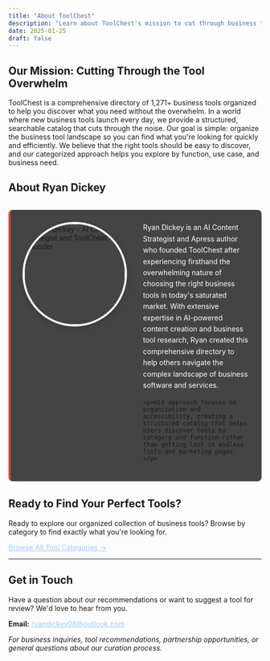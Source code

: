 ```yaml
---
title: "About ToolChest"
description: "Learn about ToolChest's mission to cut through business tool overwhelm with expert-backed curation by AI Content Strategist Ryan Dickey."
date: 2025-01-25
draft: false
---
```


## Our Mission: Cutting Through the Tool Overwhelm

ToolChest is a comprehensive directory of 1,271+ business tools organized to help you discover what you need without the overwhelm. In a world where new business tools launch every day, we provide a structured, searchable catalog that cuts through the noise. Our goal is simple: organize the business tool landscape so you can find what you're looking for quickly and efficiently. We believe that the right tools should be easy to discover, and our categorized approach helps you explore by function, use case, and business need.

## About Ryan Dickey

<div class="about-author">
  <div class="author-photo">
    <img src="/images/ryan-dickey.jpg" alt="Ryan Dickey - AI Content Strategist and ToolChest Founder" class="author-image">
  </div>
  <div class="author-bio">
    <p>Ryan Dickey is an AI Content Strategist and Apress author who founded ToolChest after experiencing firsthand the overwhelming nature of choosing the right business tools in today's saturated market. With extensive expertise in AI-powered content creation and business tool research, Ryan created this comprehensive directory to help others navigate the complex landscape of business software and services.</p>
    
    <p>His approach focuses on organization and accessibility, creating a structured catalog that helps users discover tools by category and function rather than getting lost in endless lists and marketing pages.</p>
  </div>
</div>

<style>
.about-author {
  display: flex;
  gap: 2rem;
  align-items: flex-start;
  margin: 2rem 0;
  padding: 1.5rem;
  background-color: #444444;
  border-radius: 8px;
  border-left: 4px solid #E74C3C;
  overflow: hidden; /* Prevent any content from overflowing the container */
}

.author-photo {
  flex-shrink: 0;
}

.author-image {
  width: 200px;
  height: 200px;
  border-radius: 50%;
  object-fit: cover;
  border: 4px solid #fff;
  box-shadow: 0 4px 12px rgba(0, 0, 0, 0.15);
}

.author-bio {
  flex: 1;
  min-width: 0; /* Allow flex item to shrink below content size */
  overflow-wrap: break-word; /* Handle long words gracefully */
  word-wrap: break-word; /* Legacy browser support */
}

.author-bio p {
  margin: 0 0 1rem 0;
  line-height: 1.6;
  color: #FFFFFF; /* Ensure good contrast on dark background */
}

.author-bio p:last-child {
  margin-bottom: 0;
}

/* Link styling for better readability on dark background */
a {
  color: #9EC9FF; /* Light blue for good contrast */
  text-decoration: underline;
  transition: color 0.3s ease;
}

a:hover {
  color: #FFFFFF; /* White on hover for emphasis */
  text-decoration: underline;
}

a:visited {
  color: #B8D4FF; /* Slightly different shade for visited links */
}

/* Mobile responsiveness */
@media (max-width: 768px) {
  .about-author {
    flex-direction: column;
    text-align: center;
    gap: 1.5rem;
  }
  
  .author-image {
    width: 150px;
    height: 150px;
    margin: 0 auto;
  }
  
  .author-bio {
    min-width: 0; /* Reset min-width on mobile */
  }
}
</style>

## Ready to Find Your Perfect Tools?

Ready to explore our organized collection of business tools? Browse by category to find exactly what you're looking for.

[Browse All Tool Categories →](/categories/)

---

## Get in Touch

Have a question about our recommendations or want to suggest a tool for review? We'd love to hear from you.

**Email:** [ryandickey08@outlook.com](mailto:ryandickey08@outlook.com)

*For business inquiries, tool recommendations, partnership opportunities, or general questions about our curation process.*